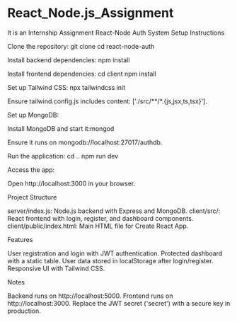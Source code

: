 # React_Node.js_Assignment
It is an Internship Assignment
React-Node Auth System
Setup Instructions

Clone the repository:
git clone <your-repo-url>
cd react-node-auth


Install backend dependencies:
npm install


Install frontend dependencies:
cd client
npm install


Set up Tailwind CSS:
npx tailwindcss init

Ensure tailwind.config.js includes content: ['./src/**/*.{js,jsx,ts,tsx}'].

Set up MongoDB:

Install MongoDB and start it:mongod


Ensure it runs on mongodb://localhost:27017/authdb.


Run the application:
cd ..
npm run dev


Access the app:

Open http://localhost:3000 in your browser.



Project Structure

server/index.js: Node.js backend with Express and MongoDB.
client/src/: React frontend with login, register, and dashboard components.
client/public/index.html: Main HTML file for Create React App.

Features

User registration and login with JWT authentication.
Protected dashboard with a static table.
User data stored in localStorage after login/register.
Responsive UI with Tailwind CSS.

Notes

Backend runs on http://localhost:5000.
Frontend runs on http://localhost:3000.
Replace the JWT secret ('secret') with a secure key in production.
